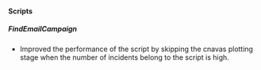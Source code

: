 
#### Scripts
##### FindEmailCampaign
- Improved the performance of the script by skipping the cnavas plotting stage when the number of incidents belong to the script is high.
